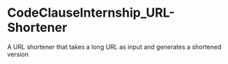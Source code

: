 # CodeClauseInternship_URL-Shortener
A URL shortener that takes a long URL as input and generates a shortened  version
